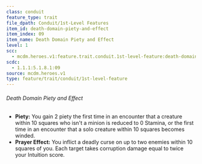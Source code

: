 ```yaml
---
class: conduit
feature_type: trait
file_dpath: Conduit/1st-Level Features
item_id: death-domain-piety-and-effect
item_index: 09
item_name: Death Domain Piety and Effect
level: 1
scc:
  - mcdm.heroes.v1:feature.trait.conduit.1st-level-feature:death-domain-piety-and-effect
scdc:
  - 1.1.1:5.1.8.1:09
source: mcdm.heroes.v1
type: feature/trait/conduit/1st-level-feature
---
```


###### Death Domain Piety and Effect

- **Piety:** You gain 2 piety the first time in an encounter that a creature within 10 squares who isn't a minion is reduced to 0 Stamina, or the first time in an encounter that a solo creature within 10 squares becomes winded.
- **Prayer Effect:** You inflict a deadly curse on up to two enemies within 10 squares of you. Each target takes corruption damage equal to twice your Intuition score.
